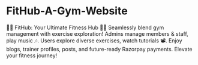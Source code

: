 # FitHub-A-Gym-Website
🏋️‍♂️ FitHub: Your Ultimate Fitness Hub 🏋️‍♀️ Seamlessly blend gym management with exercise exploration! Admins manage members &amp; staff, play music 🎶. Users explore diverse exercises, watch tutorials 📽️. Enjoy blogs, trainer profiles, posts, and future-ready Razorpay payments. Elevate your fitness journey!
